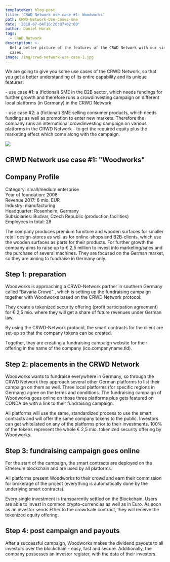```yaml
---
templateKey: blog-post
title: 'CRWD Network use case #1: Woodworks'
path: CRWD-Network-Use-Cases-one
date: '2018-07-04T16:26:07+02:00'
author: Daniel Horak
tags:
  - CRWD Network
description: >-
  Get a better picture of the features of the CRWD Network with our simple uses
  cases.
image: /img/crwd-network-use-case-1.jpg
---
```

We are going to give you some use cases of the CRWD Network, so that you get a better understanding of its entire capability and its unique features:

\- use case #1: a (fictional) SME in the B2B sector, which needs fundings for further growth and therefore runs a crowdinvesting campaign on different local platforms (in Germany) in the CRWD Network

\- use case #2: a (fictional) SME selling consumer products, which needs fundings as well as promotion to enter new markets. Therefore the company runs an international crowdinvesting campaign on various platforms in the CRWD Network - to get the required equity plus the marketing effect which come along with the campaign.

![](/img/crwd-network-use-case-1.jpg)

## CRWD Network use case #1: "Woodworks"

## Company Profile

Category: small/medium enterprise
\
Year of foundation: 2008
\
Revenue 2017: 6 mio.
 EUR\
Industry: manufacturing
\
Headquarter: Rosenheim, Germany
\
Subsidiaries: Budvar, Czech Republic (production facilities)
\
Employees in total: 28

The company produces premium furniture and wooden surfaces for smaller retail design-stores as well as for online-shops and B2B-clients, which use the wooden surfaces as parts for their products. For further growth the company aims to raise up to € 2,5 million to invest into marketing/sales and the purchase of several machines. They are focused on the German market, so they are aiming to fundraise in Germany only.

## Step 1: preparation

Woodworks is approaching a CRWD-Network partner in southern Germany called “Bavaria Crowd”
, which is setting up the fundraising campaign together with Woodworks based on the CRWD Network protocol:

They create a tokenized security offering (profit participation agreement) for € 2,5 mio. where they will get a share of future revenues under German law.

By using the CRWD-Network protocol, the smart contracts for the client are set-up so that the company tokens can be created.

Together, they are creating a fundraising campaign website for their offering in the name of the company (ico.companyname.tld).

## Step 2: placements in the CRWD Network

Woodworks wants to fundraise everywhere in Germany, so through the CRWD Network they approach several other German platforms to list their campaign on them as well. Three local platforms (for specific regions in Germany) agree on the terms and conditions. The fundraising campaign of Woodworks goes online on those three platforms plus gets featured on CONDA.de with a link to their fundraising campaign. 

All platforms will use the same, standardized process to use the smart contracts and will offer the same company tokens to the public. Investors can get whitelisted on any of the platforms prior to their investments. 100% of the tokens represent the whole € 2,5 mio. tokenized security offering by Woodworks. 

## Step 3: fundraising campaign goes online

For the start of the campaign, the smart contracts are deployed on the Ethereum blockchain and are used by all platforms. 

All platforms present Woodworks to their crowd and earn their commission for brokerage of the project (everything is automatically done by the underlying smart contracts). 

Every single investment is transparently settled on the Blockchain. Users are able to invest in common crypto-currencies as well as in Euro. As soon as an investor sends Ether to the crowdsale contract, they will receive the tokenized equity offering. 

## Step 4: post campaign and payouts

After a successful campaign, Woodworks makes the dividend payouts to all investors over the blockchain - easy, fast and secure. Additionally, the company possesses an investor register, with the data of their investors.
